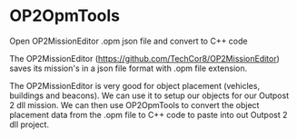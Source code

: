 # OP2OpmTools
Open OP2MissionEditor .opm json file and convert to C++ code

The OP2MissionEditor (https://github.com/TechCor8/OP2MissionEditor) saves its mission's in a json file format with .opm file extension. 

The OP2MissionEditor is very good for object placement (vehicles, buildings and beacons). We can use it to setup our objects for our Outpost 2 dll mission. We can then use OP2OpmTools to convert the object placement data from the .opm file to C++ code to paste into out Outpost 2 dll project.

